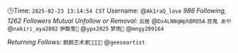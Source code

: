 🕒Time: `2025-02-23 13:14:54 CST`
Username: @`Ak1raQ_love`
*986 Following, 1262 Followers*
*Mutual Unfollow or Removal:*
`云居` @`Dx4LNNqWphBRO5A`
`百鬼 あや` @`nakiri_aya2002`
`伊飘雪🍥` @`ypx2025`
`梦雨🍥` @`mngy289164`

*Returning Follows:*
`鹅鹅艺术家🖤🐘🤍💜` @`geeseartist`
